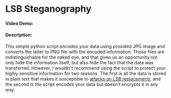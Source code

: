 # LSB Steganography 
#### Video Demo:  <URL HERE>
#### Description:
This simple python script encodes your data using provided JPG image and converts the latter to PNG file with the encoded information. Those files are indistinguishable for the naked eye, and that gives us an opportunity not only hide the information itself, but also hide the fact that the data was transferred. However, I wouldn't recommend using the script to protect your highly sensitive information for two reasons.
The first is all the data is stored in plain text that makes it susceptible to <a href="https://daniellerch.me/stego/aletheia/lsbr-attack-en/">attacks on LSB replacement/</a>, and the second is the script encodes your data but doesn't encrypts it in any way.


